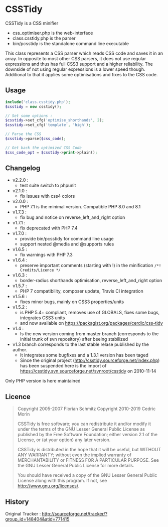 # CSSTidy

CSSTidy is a CSS minifier

* css_optimiser.php is the web-interface
* class.csstidy.php is the parser
* bin/pcsstidy is the standalone command line executable

This class represents a CSS parser which reads CSS code and saves it in an array.
In opposite to most other CSS parsers, it does not use regular expressions and
thus has full CSS3 support and a higher reliability. The downside of not using regular expressions
is a lower speed though.
Additional to that it applies some optimisations and fixes to the CSS code.

## Usage

```php
include('class.csstidy.php');
$csstidy = new csstidy();

// Set some options :
$csstidy->set_cfg('optimise_shorthands', 2);
$csstidy->set_cfg('template', 'high');

// Parse the CSS
$csstidy->parse($css_code);

// Get back the optimized CSS Code
$css_code_opt = $csstidy->print->plain();
```

## Changelog

* v2.2.0 :
  * test suite switch to phpunit
* v2.1.0 :
  * fix issues with css4 colors
* v2.0.0 :
  * PHP 7.1 is the minimal version. Compatible PHP 8.0 and 8.1
* v1.7.3 :
  * fix bug and notice on reverse_left_and_right option
* v1.7.1 :
  * fix deprecated with PHP 7.4
* v1.7.0 :
  * provide bin/pcsstidy for command line usage
  * support nested @media and @supports rules
* v1.6.5 :
  * fix warnings with PHP 7.3
* v1.6.4 :
  * preserve important comments (starting with !) in the minification `/*! Credits/Licence */`
* v1.6.3 :
  * border-radius shorthands optimisation, reverse_left_and_right option
* v1.5.7 :
  * PHP 7 compatibility, composer update, Travis CI integration
* v1.5.6 :
  * fixes minor bugs, mainly on CSS3 properties/units
* v1.5.2 :
  * is PHP 5.4+ compliant, removes use of GLOBALS, fixes some bugs, integrates CSS3 units
  * and now available on <https://packagist.org/packages/cerdic/css-tidy>
* v1.4 :
  * Is the new version coming from master branch (corresponds to the initial trunk of svn repository) after beeing stabilized
* v1.3 branch corresponds to the last stable relase published by the author.
  * It integrates some bugfixes and a 1.3.1 version has been taged
  * Since the original project (<http://csstidy.sourceforge.net/index.php>) has been suspended
here is the import of <https://csstidy.svn.sourceforge.net/svnroot/csstidy> on 2010-11-14

Only PHP version is here maintained

## Licence

>Copyright 2005-2007 Florian Schmitz
>Copyright 2010-2019 Cedric Morin
>
>CSSTidy is free software; you can redistribute it and/or modify
>it under the terms of the GNU Lesser General Public License as published by
>the Free Software Foundation; either version 2.1 of the License, or
>(at your option) any later version.
>
>CSSTidy is distributed in the hope that it will be useful,
>but WITHOUT ANY WARRANTY; without even the implied warranty of
>MERCHANTABILITY or FITNESS FOR A PARTICULAR PURPOSE.  See the
>GNU Lesser General Public License for more details.
>
>You should have received a copy of the GNU Lesser General Public License
>along with this program.  If not, see <http://www.gnu.org/licenses/>.

## History

Original Tracker : <http://sourceforge.net/tracker/?group_id=148404&atid=771415>